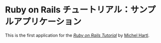 # Ruby on Rails チュートリアル：サンプルアプリケーション

This is the first application for the
[*Ruby on Rails Tutorial*](http://railstutorial.jp)
by [Michel Hartl](http://michaelhartl.com/).
